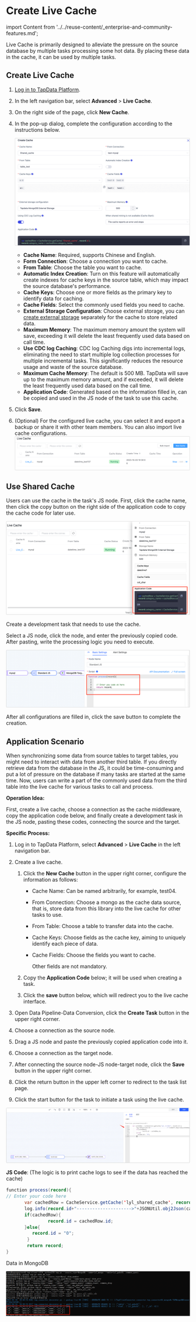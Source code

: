 # Create Live Cache

import Content from '../../reuse-content/_enterprise-and-community-features.md';

<Content />

Live Cache is primarily designed to alleviate the pressure on the source database by multiple tasks processing some hot data. By placing these data in the cache, it can be used by multiple tasks.

## Create Live Cache

1. [Log in to TapData Platform](../../user-guide/log-in.md).

2. In the left navigation bar, select **Advanced** > **Live Cache**.

3. On the right side of the page, click **New Cache**.

4. In the pop-up dialog, complete the configuration according to the instructions below.

   ![Live Cache](../../images/apply_external_storage_shared_cache.png)

   * **Cache Name**: Required, supports Chinese and English.
   * **Form Connection**: Choose a connection you want to cache.
   * **From Table**: Choose the table you want to cache.
   * **Automatic Index Creation**: Turn on this feature will automatically create indexes for cache keys in the source table, which may impact the source database's performance.
   * **Cache Keys**: Choose one or more fields as the primary key to identify data for caching.
   * **Cache Fields**: Select the commonly used fields you need to cache.
   * **External Storage Configuration**: Choose external storage, you can [create external storage](manage-external-storage.md) separately for the cache to store related data.
   * **Maximum Memory**: The maximum memory amount the system will save, exceeding it will delete the least frequently used data based on call time.
   * **Use CDC log Caching**: CDC log Caching digs into incremental logs, eliminating the need to start multiple log collection processes for multiple incremental tasks. This significantly reduces the resource usage and waste of the source database.
   * **Maximum Cache Memory**: The default is 500 MB. TapData will save up to the maximum memory amount, and if exceeded, it will delete the least frequently used data based on the call time.
   * **Application Code**: Generated based on the information filled in, can be copied and used in the JS node of the task to use this cache.

5. Click **Save**.

6. (Optional) For the configured live cache, you can select it and export a backup or share it with other team members. You can also import live cache configurations.
   ![Import/Export Shared Cache Configuration](../../images/import_export_shared_cache.png)

## Use Shared Cache

Users can use the cache in the task's JS node. First, click the cache name, then click the copy button on the right side of the application code to copy the cache code for later use.

![](../../images/use_shared_cache_1.png)

Create a development task that needs to use the cache.

Select a JS node, click the node, and enter the previously copied code. After pasting, write the processing logic you need to execute.

![](../../images/use_shared_cache_2.png)

After all configurations are filled in, click the save button to complete the creation.

## Application Scenario

When synchronizing some data from source tables to target tables, you might need to interact with data from another third table. If you directly retrieve data from the database in the JS, it could be time-consuming and put a lot of pressure on the database if many tasks are started at the same time. Now, users can write a part of the commonly used data from the third table into the live cache for various tasks to call and process.

**Operation Idea:**

First, create a live cache, choose a connection as the cache middleware, copy the application code below, and finally create a development task in the JS node, pasting these codes, connecting the source and the target.

**Specific Process:**

1. Log in to TapData Platform, select **Advanced** > **Live Cache** in the left navigation bar.

2. Create a live cache.

   1. Click the **New Cache** button in the upper right corner, configure the information as follows:

      * Cache Name: Can be named arbitrarily, for example, test04.

      * From Connection: Choose a mongo as the cache data source, that is, store data from this library into the live cache for other tasks to use.

      * From Table: Choose a table to transfer data into the cache.

      * Cache Keys: Choose fields as the cache key, aiming to uniquely identify each piece of data.

      * Cache Fields: Choose the fields you want to cache.

        Other fields are not mandatory.

   2. Copy the **Application Code** below; it will be used when creating a task.

   3. Click the **save** button below, which will redirect you to the live cache interface.

3. Open Data Pipeline-Data Conversion, click the **Create Task** button in the upper right corner.

4. Choose a connection as the source node.

5. Drag a JS node and paste the previously copied application code into it.

6. Choose a connection as the target node.

7. After connecting the source node-JS node-target node, click the **Save** button in the upper right corner.

8. Click the return button in the upper left corner to redirect to the task list page.

9. Click the start button for the task to initiate a task using the live cache.

![](../../images/use_shared_cache_3.png)

**JS Code**: (The logic is to print cache logs to see if the data has reached the cache)

```java
function process(record){
// Enter your code here
       var cachedRow = CacheService.getCache('lyl_shared_cache', record.id);
       log.info(record.id+"--------------------->"+JSONUtil.obj2Json(cachedRow));
       if(cachedRow){
                record.id = cachedRow.id;
       }else{
          record.id = "0";
        }
        return record;
}
```

Data in MongoDB

![](../../images/use_shared_cache_4.png)